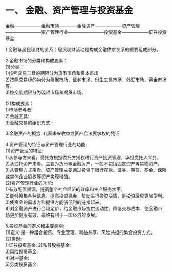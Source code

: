 # 一、 金融、资产管理与投资基金

金融——————金融市场————金融资产——————资产管理————————资产管理行业————————投资基金——————证券投资基金  

1.金融与居民理财的关系：居民理财活动是构成金融供求关系的重要组成部分。

2.金融市场的分类和构成要素：  
  (1)分类：  
    1)按照交易工具的期限分为货币市场和资本市场  
    2)按照交易标的物分为票据市场、证券市场、衍生工具市场、外汇市场、黄金市场等。  
    3)按交割期限分为现货市场和期货市场。

  (2)构成要素：  
    1)市场参与者:  
    2)金融工具:   
    3)金融交易的组织方式 : 

3.金融资产的概念: 代表未来收益或资产合法要求权的凭证 

4.资产管理的特征与资产管理行业的功能:  
  (1)资产管理的特征:  
    1)从参与方来看。受托方根据委托方授权进行资产投资管理，承担受托人义务。  
    2)从受托资产来看。主要为货币等金融资产，一般不包括固定资产等实物资产。  
    3)从管理方式来看。资产管理主要通过投资于银行存款、证券、期货、基金、保险或实体企业股权等资产实现增值。  
  (2)资产管理行业的功能:  
    1)有效配置资源，提高整个社会经济的效率和生产服务水平。  
    2)能够搜集各种信息，提高投资机会，帮助进行投资决策，是投资融资更加便利。  
    3)使资金的需求方和提供方能够便利的链接起来。  
    4)对金融资产进行合理定价，给金融市场提供流动性，降低交易成本，使金融市场更加健康有效，最终有利于一国经济的发展。  

5.投资基金的定义和主要类别:  
  (1)定义:是一种组合投资、专业管理、利益共享、风险共担的集合投资方式。  
  (2)类别:  
    1)证券投资基金: 
    2)私募股权基金:  
    3)风险投资基金:  
    4)对冲基金:  
    5)另类投资基金:  